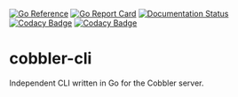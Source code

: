 [![Go Reference](https://pkg.go.dev/badge/github.com/spf13/cobra.svg)](https://pkg.go.dev/github.com/cobbler/cli)
[![Go Report Card](https://goreportcard.com/badge/github.com/cobbler/cli)](https://goreportcard.com/report/github.com/cobbler/cli)
[![Documentation Status](https://readthedocs.org/projects/cobbler-cli/badge/?version=latest)](https://cobbler-cli.readthedocs.io/en/latest/?badge=latest)
[![Codacy Badge](https://app.codacy.com/project/badge/Grade/eef9814e0e7145ddb908bbdf07c35dd4)](https://app.codacy.com/gh/cobbler/cli/dashboard?utm_source=gh&utm_medium=referral&utm_content=&utm_campaign=Badge_grade)
[![Codacy Badge](https://app.codacy.com/project/badge/Coverage/eef9814e0e7145ddb908bbdf07c35dd4)](https://app.codacy.com/gh/cobbler/cli/dashboard?utm_source=gh&utm_medium=referral&utm_content=&utm_campaign=Badge_coverage)

# cobbler-cli
Independent CLI written in Go for the Cobbler server.
